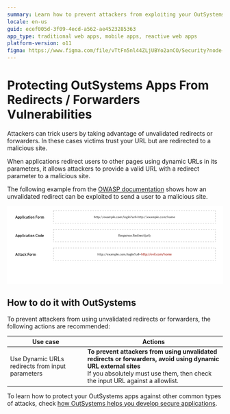 ```yaml
---
summary: Learn how to prevent attackers from exploiting your OutSystems app URL redirects and send users to untrusted sites. 
locale: en-us
guid: ecef005d-3f09-4ecd-a562-ae4523285363
app_type: traditional web apps, mobile apps, reactive web apps
platform-version: o11
figma: https://www.figma.com/file/vTtFn5nl44ZLjUBYo2anCO/Security?node-id=305:325
---
```


# Protecting OutSystems Apps From Redirects / Forwarders Vulnerabilities

Attackers can trick users by taking advantage of unvalidated redirects or forwarders. In these cases victims trust your URL but are redirected to a malicious site.

When applications redirect users to other pages using dynamic URLs in its parameters, it allows attackers to provide a valid URL with a redirect parameter to a malicious site.

The following example from the [OWASP documentation](https://www.owasp.org/index.php/Top_10_2013-A10-Unvalidated_Redirects_and_Forwards) shows how an unvalidated redirect can be exploited to send a user to a malicious site.

![Diagram showing how an unvalidated redirect can be exploited, with examples of a legitimate application form, application code, and an attack form with a malicious URL.](images/ex-send-user-to-malicious-site.png "Example of Unvalidated Redirect Exploit")

## How to do it with OutSystems

To prevent attackers from using unvalidated redirects or forwarders, the following actions are recommended:

|**Use case** |**Actions** |
|-------------|------------|
|Use Dynamic URLs redirects from input parameters |**To prevent attackers from using unvalidated redirects or forwarders, avoid using dynamic URL external sites** <br/> If you absolutely must use them, then check the input URL against a allowlist. |

To learn how to protect your OutSystems apps against other common types of attacks, check [how OutSystems helps you develop secure applications](intro.md).
